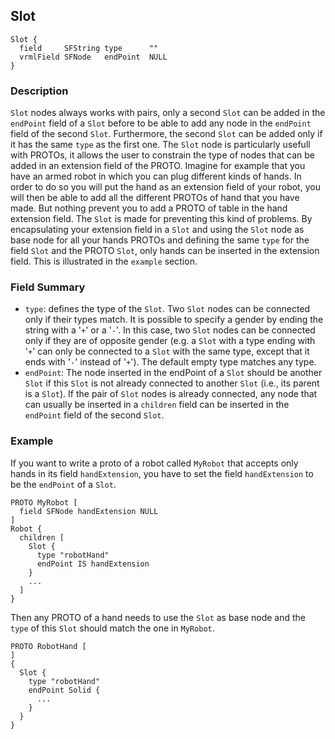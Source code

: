 ## Slot

```
Slot {
  field     SFString type      ""
  vrmlField SFNode   endPoint  NULL
}
```

### Description

`Slot` nodes always works with pairs, only a second `Slot` can be added in the
`endPoint` field of a `Slot` before to be able to add any node in the `endPoint`
field of the second `Slot`. Furthermore, the second `Slot` can be added only if
it has the same `type` as the first one.  The `Slot` node is particularly
usefull with PROTOs, it allows the user to constrain the type of nodes that can
be added in an extension field of the PROTO. Imagine for example that you have
an armed robot in which you can plug different kinds of hands. In order to do so
you will put the hand as an extension field of your robot, you will then be able
to add all the different PROTOs of hand that you have made. But nothing prevent
you to add a PROTO of table in the hand extension field. The `Slot` is made for
preventing this kind of problems. By encapsulating your extension field in a
`Slot` and using the `Slot` node as base node for all your hands PROTOs and
defining the same `type` for the field `Slot` and the PROTO `Slot`, only hands
can be inserted in the extension field. This is illustrated in the `example`
section.

### Field Summary

- `type`: defines the type of the `Slot`. Two `Slot` nodes can be connected only
if their types match. It is possible to specify a gender by ending the string
with a '`+`' or a '`-`'. In this case, two `Slot` nodes can be connected only if
they are of opposite gender (e.g. a `Slot` with a type ending with '`+`' can
only be connected to a `Slot` with the same type, except that it ends with '`-`'
instead of '`+`'). The default empty type matches any type.
- `endPoint`: The node inserted in the endPoint of a `Slot` should be another
`Slot` if this `Slot` is not already connected to another `Slot` (i.e., its
parent is a `Slot`). If the pair of `Slot` nodes is already connected, any node
that can usually be inserted in a `children` field can be inserted in the
`endPoint` field of the second `Slot`.

### Example

If you want to write a proto of a robot called `MyRobot` that accepts only hands
in its field `handExtension`, you have to set the field `handExtension` to be
the `endPoint` of a `Slot`.

```
PROTO MyRobot [
  field SFNode handExtension NULL
]
Robot {
  children [
    Slot {
      type "robotHand"
      endPoint IS handExtension
    }
    ...
  ]
}
```

Then any PROTO of a hand needs to use the `Slot` as base node and the `type` of
this `Slot` should match the one in `MyRobot`.

```
PROTO RobotHand [
]
{
  Slot {
    type "robotHand"
    endPoint Solid {
      ...
    }
  }
}
```

